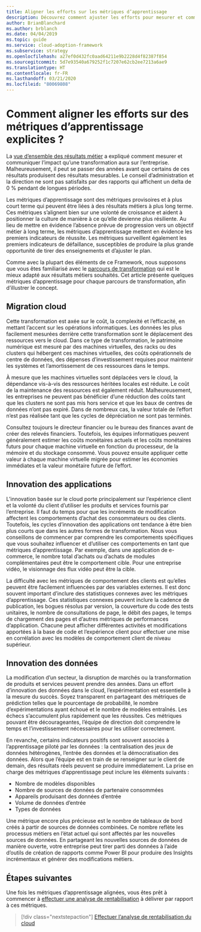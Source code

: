 ```yaml
---
title: Aligner les efforts sur les métriques d’apprentissage
description: Découvrez comment ajuster les efforts pour mesurer et communiquer l’impact d’une transformation sur l’entreprise.
author: BrianBlanchard
ms.author: brblanch
ms.date: 04/04/2019
ms.topic: guide
ms.service: cloud-adoption-framework
ms.subservice: strategy
ms.openlocfilehash: a27ef0d432fc0aad64211e9b2228d4f82387f854
ms.sourcegitcommit: 5d7e93540a679252f1c7207e62cb2ee7213a6ae9
ms.translationtype: HT
ms.contentlocale: fr-FR
ms.lasthandoff: 03/21/2020
ms.locfileid: "80069808"
---
```

<!-- markdownlint-disable MD026 -->

# <a name="how-can-we-align-efforts-to-meaningful-learning-metrics"></a>Comment aligner les efforts sur des métriques d’apprentissage explicites ?

La [vue d’ensemble des résultats métier](./business-outcomes/index.md) a expliqué comment mesurer et communiquer l’impact qu’une transformation aura sur l’entreprise. Malheureusement, il peut se passer des années avant que certains de ces résultats produisent des résultats mesurables. Le conseil d’administration et la direction ne sont pas satisfaits par des rapports qui affichent un delta de 0 % pendant de longues périodes.

Les métriques d’apprentissage sont des métriques provisoires et à plus court terme qui peuvent être liées à des résultats métiers à plus long terme. Ces métriques s’alignent bien sur une volonté de croissance et aident à positionner la culture de manière à ce qu’elle devienne plus résiliente. Au lieu de mettre en évidence l’absence prévue de progression vers un objectif métier à long terme, les métriques d’apprentissage mettent en évidence les premiers indicateurs de réussite. Les métriques surveillent également les premiers indicateurs de défaillance, susceptibles de produire la plus grande opportunité de tirer des enseignements et d’ajuster le plan.

Comme avec la plupart des éléments de ce Framework, nous supposons que vous êtes familiarisé avec le [parcours de transformation](../govern/guides/index.md) qui est le mieux adapté aux résultats métiers souhaités. Cet article présente quelques métriques d’apprentissage pour chaque parcours de transformation, afin d’illustrer le concept.

## <a name="cloud-migration"></a>Migration cloud

Cette transformation est axée sur le coût, la complexité et l’efficacité, en mettant l’accent sur les opérations informatiques. Les données les plus facilement mesurées derrière cette transformation sont le déplacement des ressources vers le cloud. Dans ce type de transformation, le patrimoine numérique est mesuré par des machines virtuelles, des racks ou des clusters qui hébergent ces machines virtuelles, des coûts opérationnels de centre de données, des dépenses d’investissement requises pour maintenir les systèmes et l’amortissement de ces ressources dans le temps.

À mesure que les machines virtuelles sont déplacées vers le cloud, la dépendance vis-à-vis des ressources héritées locales est réduite. Le coût de la maintenance des ressources est également réduit. Malheureusement, les entreprises ne peuvent pas bénéficier d’une réduction des coûts tant que les clusters ne sont pas mis hors service et que les baux de centres de données n’ont pas expiré. Dans de nombreux cas, la valeur totale de l’effort n’est pas réalisée tant que les cycles de dépréciation ne sont pas terminés.

Consultez toujours le directeur financier ou le bureau des finances avant de créer des relevés financiers. Toutefois, les équipes informatiques peuvent généralement estimer les coûts monétaires actuels et les coûts monétaires futurs pour chaque machine virtuelle en fonction du processeur, de la mémoire et du stockage consommé. Vous pouvez ensuite appliquer cette valeur à chaque machine virtuelle migrée pour estimer les économies immédiates et la valeur monétaire future de l’effort.

## <a name="application-innovation"></a>Innovation des applications

L’innovation basée sur le cloud porte principalement sur l’expérience client et la volonté du client d’utiliser les produits et services fournis par l’entreprise. Il faut du temps pour que les incréments de modification affectent les comportements d’achat des consommateurs ou des clients. Toutefois, les cycles d’innovation des applications ont tendance à être bien plus courts que dans les autres formes de transformation. Nous vous conseillons de commencer par comprendre les comportements spécifiques que vous souhaitez influencer et d’utiliser ces comportements en tant que métriques d’apprentissage. Par exemple, dans une application de e-commerce, le nombre total d’achats ou d’achats de modules complémentaires peut être le comportement cible. Pour une entreprise vidéo, le visionnage des flux vidéo peut être la cible.

La difficulté avec les métriques de comportement des clients est qu’elles peuvent être facilement influencées par des variables externes. Il est donc souvent important d’inclure des statistiques connexes avec les métriques d’apprentissage. Ces statistiques connexes peuvent inclure la cadence de publication, les bogues résolus par version, la couverture du code des tests unitaires, le nombre de consultations de page, le débit des pages, le temps de chargement des pages et d’autres métriques de performances d’application. Chacune peut afficher différentes activités et modifications apportées à la base de code et l’expérience client pour effectuer une mise en corrélation avec les modèles de comportement client de niveau supérieur.

## <a name="data-innovation"></a>Innovation des données

La modification d’un secteur, la disruption de marchés ou la transformation de produits et services peuvent prendre des années. Dans un effort d’innovation des données dans le cloud, l’expérimentation est essentielle à la mesure du succès. Soyez transparent en partageant des métriques de prédiction telles que le pourcentage de probabilité, le nombre d’expérimentations ayant échoué et le nombre de modèles entraînés. Les échecs s’accumulent plus rapidement que les réussites. Ces métriques pouvant être décourageantes, l’équipe de direction doit comprendre le temps et l’investissement nécessaires pour les utiliser correctement.

En revanche, certains indicateurs positifs sont souvent associés à l’apprentissage piloté par les données : la centralisation des jeux de données hétérogènes, l’entrée des données et la démocratisation des données. Alors que l’équipe est en train de se renseigner sur le client de demain, des résultats réels peuvent se produire immédiatement. La prise en charge des métriques d’apprentissage peut inclure les éléments suivants :

- Nombre de modèles disponibles
- Nombre de sources de données de partenaire consommées
- Appareils produisant des données d’entrée
- Volume de données d’entrée
- Types de données

Une métrique encore plus précieuse est le nombre de tableaux de bord créés à partir de sources de données combinées. Ce nombre reflète les processus métiers en l’état actuel qui sont affectés par les nouvelles sources de données. En partageant les nouvelles sources de données de manière ouverte, votre entreprise peut tirer parti des données à l’aide d’outils de création de rapports comme Power BI pour produire des Insights incrémentaux et générer des modifications métiers.

## <a name="next-steps"></a>Étapes suivantes

Une fois les métriques d’apprentissage alignées, vous êtes prêt à commencer à [effectuer une analyse de rentabilisation](cloud-migration-business-case.md) à délivrer par rapport à ces métriques. 

> [!div class="nextstepaction"]
> [Effectuer l’analyse de rentabilisation du cloud](cloud-migration-business-case.md)
